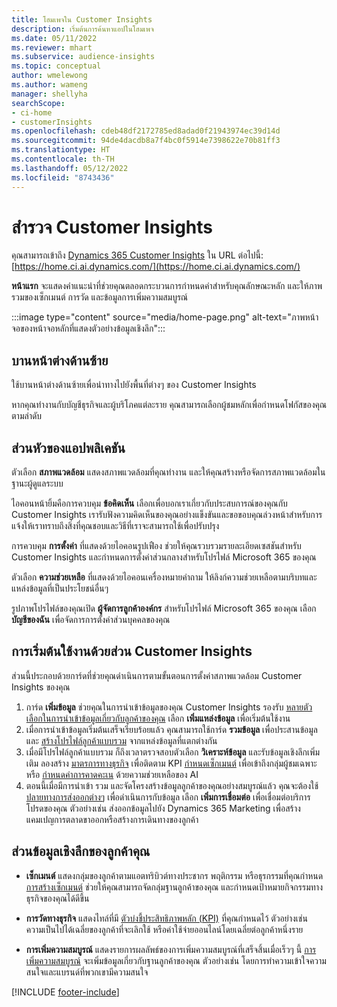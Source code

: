 ```yaml
---
title: โฮมเพจใน Customer Insights
description: เริ่มต้นการค้นหาแอปในโฮมเพจ
ms.date: 05/11/2022
ms.reviewer: mhart
ms.subservice: audience-insights
ms.topic: conceptual
author: wmelewong
ms.author: wameng
manager: shellyha
searchScope:
- ci-home
- customerInsights
ms.openlocfilehash: cdeb48df2172785ed8adad0f21943974ec39d14d
ms.sourcegitcommit: 94de4dacdb8a7f4bc0f5914e7398622e70b81ff3
ms.translationtype: HT
ms.contentlocale: th-TH
ms.lasthandoff: 05/12/2022
ms.locfileid: "8743436"
---
```

# <a name="explore-customer-insights"></a>สำรวจ Customer Insights

คุณสามารถเข้าถึง [Dynamics 365 Customer Insights](https://home.ci.ai.dynamics.com/) ใน URL ต่อไปนี้: [https://home.ci.ai.dynamics.com/](https://home.ci.ai.dynamics.com/)

**หน้าแรก** จะแสดงคำแนะนำที่ช่วยคุณตลอดกระบวนการกำหนดค่าสำหรับคุณลักษณะหลัก และให้ภาพรวมของเซ็กเมนต์ การวัด และข้อมูลการเพิ่มความสมบูรณ์

:::image type="content" source="media/home-page.png" alt-text="ภาพหน้าจอของหน้าจอหลักที่แสดงตัวอย่างข้อมูลเชิงลึก":::

## <a name="left-side-pane"></a>บานหน้าต่างด้านซ้าย

ใช้บานหน้าต่างด้านซ้ายเพื่อนำทางไปยังพื้นที่ต่างๆ ของ Customer Insights 

หากคุณทำงานกับบัญชีธุรกิจและผู้บริโภคแต่ละราย คุณสามารถเลือกผู้ชมหลักเพื่อกำหนดโฟกัสของคุณตามลำดับ 

## <a name="application-header"></a>ส่วนหัวของแอปพลิเคชัน

ตัวเลือก **สภาพแวดล้อม** แสดงสภาพแวดล้อมที่คุณทำงาน และให้คุณสร้างหรือจัดการสภาพแวดล้อมในฐานะผู้ดูแลระบบ

ไอคอนหน้ายิ้มคือการควบคุม **ข้อคิดเห็น** เลือกเพื่อบอกเราเกี่ยวกับประสบการณ์ของคุณกับ Customer Insights เรารับฟังความคิดเห็นของคุณอย่างแข็งขันและขอขอบคุณล่วงหน้าสำหรับการแจ้งให้เราทราบถึงสิ่งที่คุณชอบและวิธีที่เราจะสามารถใช้เพื่อปรับปรุง

การควบคุม **การตั้งค่า** ที่แสดงด้วยไอคอนรูปเฟือง ช่วยให้คุณรวบรวมรายละเอียดเซสชันสำหรับ Customer Insights และกำหนดการตั้งค่าส่วนกลางสำหรับโปรไฟล์ Microsoft 365 ของคุณ 

ตัวเลือก **ความช่วยเหลือ** ที่แสดงด้วยไอคอนเครื่องหมายคำถาม ให้ลิงก์ความช่วยเหลือตามบริบทและแหล่งข้อมูลที่เป็นประโยชน์อื่นๆ

รูปภาพโปรไฟล์ของคุณเปิด **ผู้จัดการลูกค้าองค์กร** สำหรับโปรไฟล์ Microsoft 365 ของคุณ เลือก **บัญชีของฉัน** เพื่อจัดการการตั้งค่าส่วนบุคคลของคุณ

## <a name="getting-started-with-customer-insights-section"></a>การเริ่มต้นใช้งานด้วยส่วน Customer Insights

ส่วนนี้ประกอบด้วยการ์ดที่ช่วยคุณดำเนินการตามขั้นตอนการตั้งค่าสภาพแวดล้อม Customer Insights ของคุณ 

1. การ์ด **เพิ่มข้อมูล** ช่วยคุณในการนำเข้าข้อมูลของคุณ Customer Insights รองรับ [หลายตัวเลือกในการนำเข้าข้อมูลเกี่ยวกับลูกค้าของคุณ](data-sources.md) เลือก **เพิ่มแหล่งข้อมูล** เพื่อเริ่มต้นใช้งาน
1. เมื่อการนำเข้าข้อมูลเริ่มต้นเสร็จเรียบร้อยแล้ว คุณสามารถใช้การ์ด **รวมข้อมูล** เพื่อประสานข้อมูลและ [สร้างโปรไฟล์ลูกค้าแบบรวม](data-unification.md) จากแหล่งข้อมูลที่แตกต่างกัน 
1. เมื่อมีโปรไฟล์ลูกค้าแบบรวม ก็ถึงเวลาตรวจสอบตัวเลือก **วิเคราะห์ข้อมูล** และรับข้อมูลเชิงลึกเพิ่มเติม ลองสร้าง [มาตรการทางธุรกิจ](measures.md) เพื่อติดตาม KPI [กำหนดเซ็กเมนต์](segments.md) เพื่อเข้าถึงกลุ่มผู้ชมเฉพาะหรือ [กำหนดค่าการคาดคะเน](predictions-overview.md) ด้วยความช่วยเหลือของ AI
1. ตอนนี้เมื่อมีการนำเข้า รวม และจัดโครงสร้างข้อมูลลูกค้าของคุณอย่างสมบูรณ์แล้ว คุณจะต้องใช้ [ปลายทางการส่งออกต่างๆ](export-destinations.md) เพื่อดำเนินการกับข้อมูล เลือก **เพิ่มการเชื่อมต่อ** เพื่อเชื่อมต่อบริการโปรดของคุณ ตัวอย่างเช่น ส่งออกข้อมูลไปยัง Dynamics 365 Marketing เพื่อสร้างแคมเปญการตลาดขาออกหรือสร้างการเดินทางของลูกค้า 

## <a name="your-customer-insights-section"></a>ส่วนข้อมูลเชิงลึกของลูกค้าคุณ

- **เซ็กเมนต์** แสดงกลุ่มของลูกค้าตามแอตทริบิวต์ทางประชากร พฤติกรรม หรือธุรกรรมที่คุณกำหนด [การสร้างเซ็กเมนต์](segments.md) ช่วยให้คุณสามารถจัดกลุ่มฐานลูกค้าของคุณ และกำหนดเป้าหมายกิจกรรมทางธุรกิจของคุณได้ดีขึ้น

- **การวัดทางธุรกิจ** แสดงไทล์ที่มี [ตัวบ่งชี้ประสิทธิภาพหลัก (KPI)](measures.md) ที่คุณกำหนดไว้ ตัวอย่างเช่น ความเป็นไปได้เฉลี่ยของลูกค้าที่จะเลิกใช้ หรือค่าใช้จ่ายออนไลน์โดยเฉลี่ยต่อลูกค้าหนึ่งราย

- **การเพิ่มความสมบูรณ์** แสดงรายการผลลัพธ์ของการเพิ่มความสมบูรณ์ที่เสร็จสิ้นเมื่อเร็วๆ นี้ [การเพิ่มความสมบูรณ์](enrichment-hub.md) จะเพิ่มข้อมูลเกี่ยวกับฐานลูกค้าของคุณ ตัวอย่างเช่น โดยการทำความเข้าใจความสนใจและแบรนด์ที่พวกเขามีความสนใจ


[!INCLUDE [footer-include](includes/footer-banner.md)]
